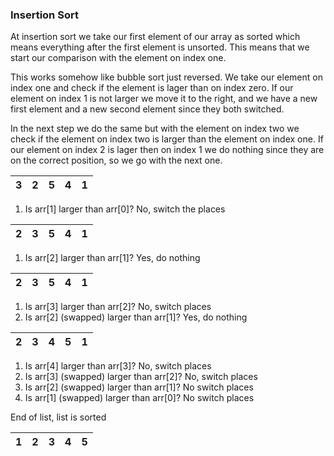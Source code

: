 ### Insertion Sort

At insertion sort we take our first element of our array as sorted which means everything after the first element is unsorted.
This means that we start our comparison with the element on index one. 

This works somehow like bubble sort just reversed. We take our element on index one and check if the element is lager than on index zero. If our element on index 1 is not larger we move it to the right, and we have a new first element and a new second element since they both switched. 

In the next step we do the same but with the element on index two we check if the element on index two is larger than the element on index one. If our element on index 2 is lager then on index 1 we do nothing since they are on the correct position, so we go with the next one. 

| 3 | 2 | 5 | 4 | 1 |
|---|---|---|---|---|
1. Is arr[1] larger than arr[0]?  No, switch the places

| 2 | 3 | 5 | 4 | 1 |
|---|---|---|---|---|
1. Is arr[2] larger than arr[1]? Yes, do nothing

| 2 | 3 | 5 | 4 | 1 |
|---|---|---|---|---|
1. Is arr[3] larger than arr[2]? No, switch places
2. Is arr[2] (swapped) larger than arr[1]? Yes, do nothing

| 2 | 3 | 4 | 5 | 1 |
|---|---|---|---|---|
1. Is arr[4] larger than arr[3]? No, switch places
2. Is arr[3] (swapped) larger than arr[2]? No, switch places
3. Is arr[2] (swapped) larger than arr[1]? No switch places
4. Is arr[1] (swapped) larger than arr[0]? No switch places

End of list, list is sorted

| 1 | 2 | 3 | 4 | 5 |
|---|---|---|---|---|
